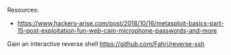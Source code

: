 
Resources:
- https://www.hackers-arise.com/post/2018/10/16/metasploit-basics-part-15-post-exploitation-fun-web-cam-microphone-passwords-and-more

Gain an interactive reverse shell
https://github.com/Fahrj/reverse-ssh
